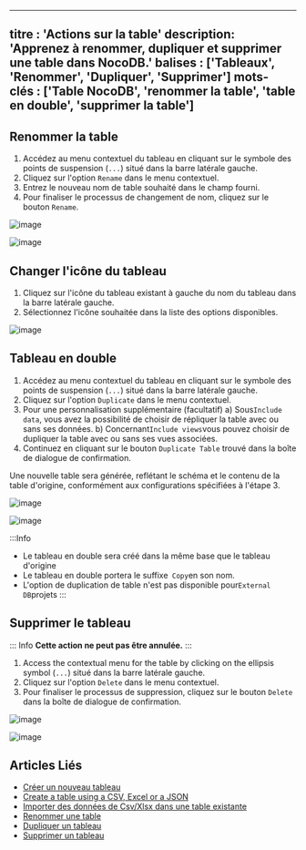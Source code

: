 ***

titre : 'Actions sur la table'
description: 'Apprenez à renommer, dupliquer et supprimer une table dans NocoDB.'
balises : \['Tableaux', 'Renommer', 'Dupliquer', 'Supprimer']
mots-clés : \['Table NocoDB', 'renommer la table', 'table en double', 'supprimer la table']
-------------------------------------------------------------------------------------------

## Renommer la table

1. Accédez au menu contextuel du tableau en cliquant sur le symbole des points de suspension (`...`) situé dans la barre latérale gauche.
2. Cliquez sur l'option `Rename` dans le menu contextuel.
3. Entrez le nouveau nom de table souhaité dans le champ fourni.
4. Pour finaliser le processus de changement de nom, cliquez sur le bouton `Rename`.

![image](/img/v2/table/table-context-menu.png)

![image](/img/v2/table/table-rename.png)

## Changer l'icône du tableau

1. Cliquez sur l'icône du tableau existant à gauche du nom du tableau dans la barre latérale gauche.
2. Sélectionnez l'icône souhaitée dans la liste des options disponibles.

![image](/img/v2/table/table-change-icon.png)

## Tableau en double

1. Accédez au menu contextuel du tableau en cliquant sur le symbole des points de suspension (`...`) situé dans la barre latérale gauche.
2. Cliquez sur l'option `Duplicate` dans le menu contextuel.
3. Pour une personnalisation supplémentaire (facultatif)
   a) Sous`Include data`, vous avez la possibilité de choisir de répliquer la table avec ou sans ses données.
   b) Concernant`Include views`vous pouvez choisir de dupliquer la table avec ou sans ses vues associées.
4. Continuez en cliquant sur le bouton `Duplicate Table` trouvé dans la boîte de dialogue de confirmation.

Une nouvelle table sera générée, reflétant le schéma et le contenu de la table d'origine, conformément aux configurations spécifiées à l'étape 3.

![image](/img/v2/table/table-context-menu.png)

![image](/img/v2/table/table-duplicate.png)

:::Info

* Le tableau en double sera créé dans la même base que le tableau d'origine
* Le tableau en double portera le suffixe` Copy`en son nom.
* L'option de duplication de table n'est pas disponible pour`External DB`projets
  :::

## Supprimer le tableau

::: Info **Cette action ne peut pas être annulée.** :::

1. Access the contextual menu for the table by clicking on the ellipsis symbol (`...`) situé dans la barre latérale gauche.
2. Cliquez sur l'option `Delete` dans le menu contextuel.
3. Pour finaliser le processus de suppression, cliquez sur le bouton `Delete` dans la boîte de dialogue de confirmation.

![image](/img/v2/table/table-context-menu.png)

![image](/img/v2/table/table-delete.png)

## Articles Liés

* [Créer un nouveau tableau](/tables/create-table)
* [Create a table using a CSV, Excel or a JSON](/tables/create-table-via-import)
* [Importer des données de Csv/Xlsx dans une table existante](/tables/import-data-into-existing-table)
* [Renommer une table](/tables/actions-on-table#rename-table)
* [Dupliquer un tableau](/tables/actions-on-table#duplicate-table)
* [Supprimer un tableau](/tables/actions-on-table#delete-table)

